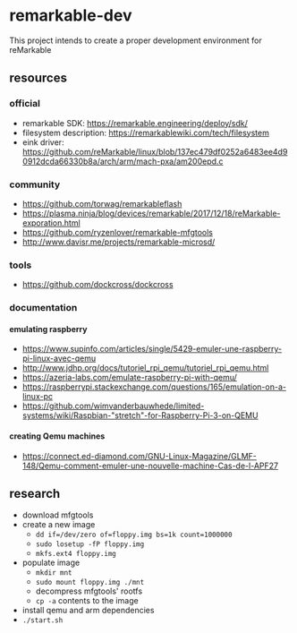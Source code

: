 # remarkable-dev

This project intends to create a proper development environment for reMarkable

## resources

### official

- remarkable SDK: https://remarkable.engineering/deploy/sdk/
- filesystem description: https://remarkablewiki.com/tech/filesystem
- eink driver: https://github.com/reMarkable/linux/blob/137ec479df0252a6483ee4d90912dcda66330b8a/arch/arm/mach-pxa/am200epd.c

### community

- https://github.com/torwag/remarkableflash
- https://plasma.ninja/blog/devices/remarkable/2017/12/18/reMarkable-exporation.html
- https://github.com/ryzenlover/remarkable-mfgtools
- http://www.davisr.me/projects/remarkable-microsd/

### tools

- https://github.com/dockcross/dockcross

### documentation

#### emulating raspberry

- https://www.supinfo.com/articles/single/5429-emuler-une-raspberry-pi-linux-avec-qemu
- http://www.jdhp.org/docs/tutoriel_rpi_qemu/tutoriel_rpi_qemu.html
- https://azeria-labs.com/emulate-raspberry-pi-with-qemu/
- https://raspberrypi.stackexchange.com/questions/165/emulation-on-a-linux-pc
- https://github.com/wimvanderbauwhede/limited-systems/wiki/Raspbian-"stretch"-for-Raspberry-Pi-3-on-QEMU

#### creating Qemu machines

- https://connect.ed-diamond.com/GNU-Linux-Magazine/GLMF-148/Qemu-comment-emuler-une-nouvelle-machine-Cas-de-l-APF27

## research

- download mfgtools
- create a new image
  - `dd if=/dev/zero of=floppy.img bs=1k count=1000000`
  - `sudo losetup -fP floppy.img`
  - `mkfs.ext4 floppy.img`
- populate image
  - `mkdir mnt`
  - `sudo mount floppy.img ./mnt`
  - decompress mfgtools' rootfs
  - `cp -a` contents to the image
- install qemu and arm dependencies
- `./start.sh`
